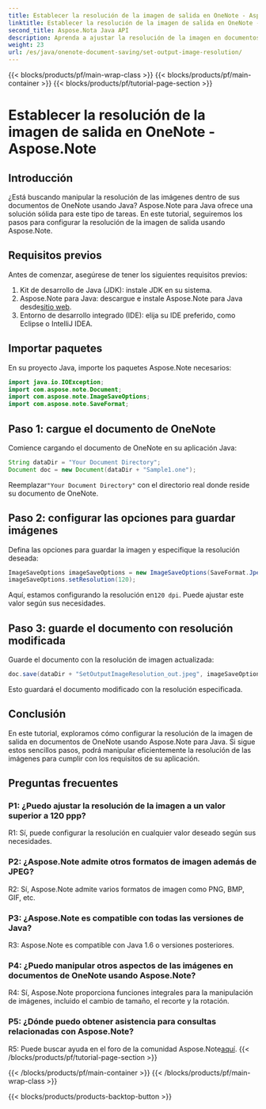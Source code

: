 ```yaml
---
title: Establecer la resolución de la imagen de salida en OneNote - Aspose.Note
linktitle: Establecer la resolución de la imagen de salida en OneNote - Aspose.Note
second_title: Aspose.Nota Java API
description: Aprenda a ajustar la resolución de la imagen en documentos de OneNote usando Aspose.Note para Java. Siga nuestra guía paso a paso para una fácil implementación
weight: 23
url: /es/java/onenote-document-saving/set-output-image-resolution/
---
```


{{< blocks/products/pf/main-wrap-class >}}
{{< blocks/products/pf/main-container >}}
{{< blocks/products/pf/tutorial-page-section >}}

# Establecer la resolución de la imagen de salida en OneNote - Aspose.Note

## Introducción

¿Está buscando manipular la resolución de las imágenes dentro de sus documentos de OneNote usando Java? Aspose.Note para Java ofrece una solución sólida para este tipo de tareas. En este tutorial, seguiremos los pasos para configurar la resolución de la imagen de salida usando Aspose.Note.

## Requisitos previos

Antes de comenzar, asegúrese de tener los siguientes requisitos previos:

1. Kit de desarrollo de Java (JDK): instale JDK en su sistema.
2. Aspose.Note para Java: descargue e instale Aspose.Note para Java desde[sitio web](https://releases.aspose.com/note/java/).
3. Entorno de desarrollo integrado (IDE): elija su IDE preferido, como Eclipse o IntelliJ IDEA.

## Importar paquetes

En su proyecto Java, importe los paquetes Aspose.Note necesarios:

```java
import java.io.IOException;
import com.aspose.note.Document;
import com.aspose.note.ImageSaveOptions;
import com.aspose.note.SaveFormat;
```

## Paso 1: cargue el documento de OneNote

Comience cargando el documento de OneNote en su aplicación Java:

```java
String dataDir = "Your Document Directory";
Document doc = new Document(dataDir + "Sample1.one");
```

 Reemplazar`"Your Document Directory"` con el directorio real donde reside su documento de OneNote.

## Paso 2: configurar las opciones para guardar imágenes

Defina las opciones para guardar la imagen y especifique la resolución deseada:

```java
ImageSaveOptions imageSaveOptions = new ImageSaveOptions(SaveFormat.Jpeg);
imageSaveOptions.setResolution(120);
```

 Aquí, estamos configurando la resolución en`120 dpi`. Puede ajustar este valor según sus necesidades.

## Paso 3: guarde el documento con resolución modificada

Guarde el documento con la resolución de imagen actualizada:

```java
doc.save(dataDir + "SetOutputImageResolution_out.jpeg", imageSaveOptions);
```

Esto guardará el documento modificado con la resolución especificada.

## Conclusión

En este tutorial, exploramos cómo configurar la resolución de la imagen de salida en documentos de OneNote usando Aspose.Note para Java. Si sigue estos sencillos pasos, podrá manipular eficientemente la resolución de las imágenes para cumplir con los requisitos de su aplicación.


## Preguntas frecuentes

### P1: ¿Puedo ajustar la resolución de la imagen a un valor superior a 120 ppp?

R1: Sí, puede configurar la resolución en cualquier valor deseado según sus necesidades.

### P2: ¿Aspose.Note admite otros formatos de imagen además de JPEG?

R2: Sí, Aspose.Note admite varios formatos de imagen como PNG, BMP, GIF, etc.

### P3: ¿Aspose.Note es compatible con todas las versiones de Java?

R3: Aspose.Note es compatible con Java 1.6 o versiones posteriores.

### P4: ¿Puedo manipular otros aspectos de las imágenes en documentos de OneNote usando Aspose.Note?

R4: Sí, Aspose.Note proporciona funciones integrales para la manipulación de imágenes, incluido el cambio de tamaño, el recorte y la rotación.

### P5: ¿Dónde puedo obtener asistencia para consultas relacionadas con Aspose.Note?

 R5: Puede buscar ayuda en el foro de la comunidad Aspose.Note[aquí](https://forum.aspose.com/c/note/28).
{{< /blocks/products/pf/tutorial-page-section >}}

{{< /blocks/products/pf/main-container >}}
{{< /blocks/products/pf/main-wrap-class >}}

{{< blocks/products/products-backtop-button >}}
